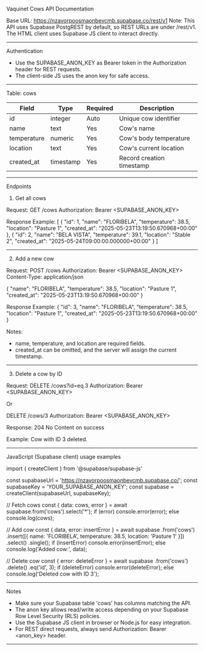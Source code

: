 Vaquinet Cows API Documentation

Base URL: https://nzavorpoosmaonbevcmb.supabase.co/rest/v1
Note: This API uses Supabase PostgREST by default, so REST URLs are under /rest/v1.
The HTML client uses Supabase JS client to interact directly.

---

Authentication

- Use the SUPABASE_ANON_KEY as Bearer token in the Authorization header for REST requests.
- The client-side JS uses the anon key for safe access.

---

Table: cows

Field       | Type      | Required | Description
------------|-----------|----------|---------------------------
id          | integer   | Auto     | Unique cow identifier
name        | text      | Yes      | Cow's name
temperature | numeric   | Yes      | Cow's body temperature
location    | text      | Yes      | Cow's current location
created_at  | timestamp | Yes      | Record creation timestamp

---

Endpoints

1. Get all cows

Request:
GET /cows
Authorization: Bearer <SUPABASE_ANON_KEY>

Response Example:
[
  {
    "id": 1,
    "name": "FLORIBELA",
    "temperature": 38.5,
    "location": "Pasture 1",
    "created_at": "2025-05-23T13:19:50.670968+00:00"
  },
  {
    "id": 2,
    "name": "BELA VISTA",
    "temperature": 39.1,
    "location": "Stable 2",
    "created_at": "2025-05-24T09:00:00.000000+00:00"
  }
]

---

2. Add a new cow

Request:
POST /cows
Authorization: Bearer <SUPABASE_ANON_KEY>
Content-Type: application/json

{
  "name": "FLORIBELA",
  "temperature": 38.5,
  "location": "Pasture 1",
  "created_at": "2025-05-23T13:19:50.670968+00:00"
}

Response Example:
{
  "id": 3,
  "name": "FLORIBELA",
  "temperature": 38.5,
  "location": "Pasture 1",
  "created_at": "2025-05-23T13:19:50.670968+00:00"
}

Notes:
- name, temperature, and location are required fields.
- created_at can be omitted, and the server will assign the current timestamp.

---

3. Delete a cow by ID

Request:
DELETE /cows?id=eq.3
Authorization: Bearer <SUPABASE_ANON_KEY>

Or

DELETE /cows/3
Authorization: Bearer <SUPABASE_ANON_KEY>

Response:
204 No Content on success

Example:
Cow with ID 3 deleted.

---

JavaScript (Supabase client) usage examples

import { createClient } from '@supabase/supabase-js'

const supabaseUrl = 'https://nzavorpoosmaonbevcmb.supabase.co/';
const supabaseKey = 'YOUR_SUPABASE_ANON_KEY';
const supabase = createClient(supabaseUrl, supabaseKey);

// Fetch cows
const { data: cows, error } = await supabase.from('cows').select('*');
if (error) console.error(error);
else console.log(cows);

// Add cow
const { data, error: insertError } = await supabase
  .from('cows')
  .insert([{ name: 'FLORIBELA', temperature: 38.5, location: 'Pasture 1' }])
  .select()
  .single();
if (insertError) console.error(insertError);
else console.log('Added cow:', data);

// Delete cow
const { error: deleteError } = await supabase
  .from('cows')
  .delete()
  .eq('id', 3);
if (deleteError) console.error(deleteError);
else console.log('Deleted cow with ID 3');

---

Notes

- Make sure your Supabase table 'cows' has columns matching the API.
- The anon key allows read/write access depending on your Supabase Row Level Security (RLS) policies.
- Use the Supabase JS client in browser or Node.js for easy integration.
- For REST direct requests, always send Authorization: Bearer <anon_key> header.

---
